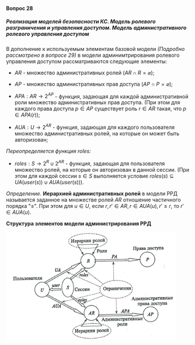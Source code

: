 #### Вопрос 28

##### Реализация моделей безопасности КС. Модель ролевого разграничения и управления доступом. Модель административного ролевого управления доступом

В дополнение к используемым элементам базовой модели *(Подробно рассмотрено в вопросе 29)* в модели админимтрирования ролевого управления доступом рассматриваются следующие элементы:

- $AR$ - множество административных ролей $(AR\cap R = \varnothing)$;

- $AP$ - множество административных прав доступа $(AP\cap P = \varnothing)$;

- $APA: AR\rightarrow 2^{AP}$ - функция, задающая для каждой административной роли множество административных прав доступа. (При этом для каждого права доступа $p\in AP$ существует роль $r \in AR$ такая, что $p \in APA(r)$);

- $AUA: U\rightarrow 2^{AR}$ - функция, задающая для каждого пользователя множество административных ролей, на которые он может быть авторизован;

*Переопределяется функция roles:*
- $roles: S \rightarrow 2^R \cup 2^{AR}$ - функция, задающая для пользователя множество ролей, на которые он авторизован в данной сессии. (При этом для каждой сессии $s \in S$ выполняется условие $roles(s) \subseteq UA(user(s)) \cup AUA(user(s))$).

*Определение.* **Иерархией административных ролей** в модели РРД называется заданное на множестве ролей $AR$ отношение частичного порядка "$\leq$". При этом для $u \in U$, если $r,r' \in AR, r \in AUA(u), r' \leq r$, то $r' \in AUA(u)$.

**Структура элементов модели администрирования РРД**

![Screenshot_1](./Answer_28/Screenshot_1.png)